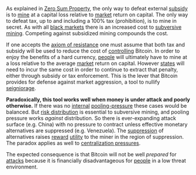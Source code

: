 As explained in [Zero Sum Property](Zero-Sum-Property), the only way to defeat external [subsidy](https://en.wikipedia.org/wiki/Subsidy) is to [mine](Glossary#mine) at a capital loss relative to [market](Glossary#market) return on capital. The only way to defeat tax, up to and including a 100% tax (prohibition), is to mine in secret. As with all [black markets](https://en.wikipedia.org/wiki/Black_market) there is an increased cost to [subversive mining](https://www.theatlantic.com/magazine/archive/2017/09/big-in-venezuela/534177). Competing against subsidized mining compounds the cost.

If one accepts the [axiom of resistance](Axiom-of-Resistance) one must assume that both tax and subsidy will be used to reduce the cost of [controlling](Glossary#power) Bitcoin. In order to enjoy the benefits of a hard currency, [people](Glossary#person) will ultimately have to mine at a loss relative to the average [market](Glossary#market) return on capital. However [states](Glossary#state) will need to incur the same cost in order to continue to extract that penalty, either through subsidy or tax enforcement. This is the lever that Bitcoin provides for defense against market aggression, a tool to nullify [seigniorage](https://en.wikipedia.org/wiki/Seigniorage).

**Paradoxically, this tool works well when money is under attack and poorly otherwise.** If there was no [internal](Glossary#consensus-rules) [pooling-pressure](Pooling-Pressure-Risk) these cases would be balanced. But [risk distribution](Risk-Sharing-Principle) is essential to subversive mining, and pooling pressure works *against* distribution. So there is ever-expanding attack surface (e.g. China) with no pressure to contract unless effective monetary alternatives are suppressed (e.g. Venezuela). The [suppression](https://en.wikipedia.org/wiki/Foreign_exchange_controls) of alternatives raises [reward](Glossary#reward) [utility](Glossary#utility) to the miner in the region of suppression. The paradox applies as well to [centralization pressures](Centralization-Risk).

The expected consequence is that Bitcoin will not be well *prepared* for [attacks](Glossary#attack) because it is financially disadvantageous for [people](Glossary#person) in a low threat environment.
